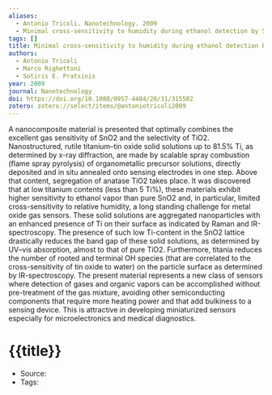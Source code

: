 ```yaml
---
aliases:
  - Antonio Tricoli. Nanotechnology. 2009
  - Minimal cross-sensitivity to humidity during ethanol detection by SnO2-TiO2 solid solutions.
tags: []
title: Minimal cross-sensitivity to humidity during ethanol detection by SnO2-TiO2 solid solutions.
authors:
  - Antonio Tricoli
  - Marco Righettoni
  - Sotiris E. Pratsinis
year: 2009
journal: Nanotechnology
doi: https://doi.org/10.1088/0957-4484/20/31/315502
zotero: zotero://select/items/@antoniotricoli2009
---
```

<!-- START_ABSTRACT -->
A nanocomposite material is presented that optimally combines the excellent gas sensitivity of SnO2 and the selectivity of TiO2. Nanostructured, rutile titanium–tin oxide solid solutions up to 81.5% Ti, as determined by x-ray diffraction, are made by scalable spray combustion (flame spray pyrolysis) of organometallic precursor solutions, directly deposited and in situ annealed onto sensing electrodes in one step. Above that content, segregation of anatase TiO2 takes place. It was discovered that at low titanium contents (less than 5 Ti%), these materials exhibit higher sensitivity to ethanol vapor than pure SnO2 and, in particular, limited cross-sensitivity to relative humidity, a long standing challenge for metal oxide gas sensors. These solid solutions are aggregated nanoparticles with an enhanced presence of Ti on their surface as indicated by Raman and IR-spectroscopy. The presence of such low Ti-content in the SnO2 lattice drastically reduces the band gap of these solid solutions, as determined by UV–vis absorption, almost to that of pure TiO2. Furthermore, titania reduces the number of rooted and terminal OH species (that are correlated to the cross-sensitivity of tin oxide to water) on the particle surface as determined by IR-spectroscopy. The present material represents a new class of sensors where detection of gases and organic vapors can be accomplished without pre-treatment of the gas mixture, avoiding other semiconducting components that require more heating power and that add bulkiness to a sensing device. This is attractive in developing miniaturized sensors especially for microelectronics and medical diagnostics.
<!-- END_ABSTRACT -->

<!-- START_TEMPLATE -->
# {{title}}

- Source:
- Tags: 
<!-- END_TEMPLATE -->